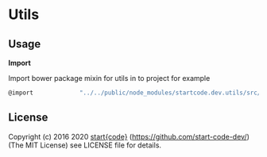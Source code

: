 Utils
======

## Usage

**Import**

Import bower package mixin for utils in to project for example

```sh
@import             "../../public/node_modules/startcode.dev.utils/src/utils";
```

## License

Copyright (c) 2016 2020 [start{code}](https:startcode.dev) (https://github.com/start-code-dev/)
(The MIT License) see LICENSE file for details.
